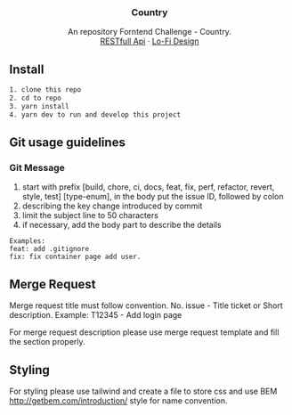 <div align="center">
  <h3 align="center">Country</h3>

  <p align="center">
    An repository Forntend Challenge - Country.
    <br />
    <a href="https://restcountries.com/#api-endpoints-using-this-project">RESTfull Api</a>
    ·
    <a href="https://www.figma.com/file/BhCtDRzBRyJmEBJcbG5LV0/Country?node-id=0%3A1">Lo-Fi Design</a>
  </p>
</div>

## Install

```bash
1. clone this repo
2. cd to repo
3. yarn install
4. yarn dev to run and develop this project
```

## Git usage guidelines

### Git Message

1. start with prefix [build, chore, ci, docs, feat, fix, perf, refactor, revert, style, test] [type-enum], in the body put the issue ID, followed by colon
2. describing the key change introduced by commit
3. limit the subject line to 50 characters
4. if necessary, add the body part to describe the details

```
Examples:
feat: add .gitignore
fix: fix container page add user.
```

## Merge Request

Merge request title must follow convention. No. issue - Title ticket or Short description.
Example: T12345 - Add login page

For merge request description please use merge request template and fill the section properly.

## Styling

For styling please use tailwind and create a file to store css and use BEM http://getbem.com/introduction/ style for name convention.
